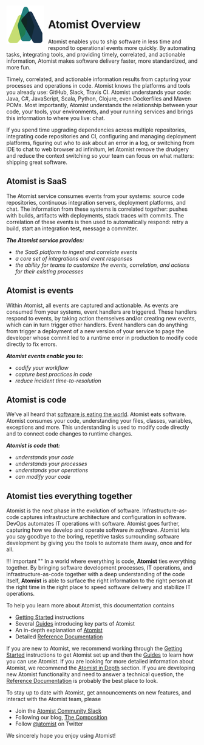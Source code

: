 <img style="float:left; margin-top:7px; margin-right:10px; margin-bottom:10px; margin-left:0px;" src="images/atomist-logo.png" height="100px" width="100px">

# Atomist Overview

Atomist enables you to ship software in less time and respond to
operational events more quickly.  By automating tasks, integrating
tools, and providing timely, correlated, and actionable information,
Atomist makes software delivery faster, more standardized, and more
fun.

Timely, correlated, and actionable information results from capturing
your processes and operations in code.  Atomist knows the platforms
and tools you already use: GitHub, Slack, Travis CI.  Atomist
understands your code: Java, C#, JavaScript, Scala, Python, Clojure,
even Dockerfiles and Maven POMs.  Most importantly, Atomist
understands the relationship between your code, your tools, your
environments, and your running services and brings this information to
where you live: chat.

If you spend time upgrading dependencies across multiple repositories,
integrating code repositories and CI, configuring and managing
deployment platforms, figuring out who to ask about an error in a log,
or switching from IDE to chat to web browser ad infinitum, let Atomist
remove the drudgery and reduce the context switching so your team can
focus on what matters: shipping great software.

## Atomist is SaaS

The Atomist service consumes events from your systems: source code
repositories, continuous integration servers, deployment platforms,
and chat.  The information from these systems is correlated together:
pushes with builds, artifacts with deployments, stack traces with
commits.  The correlation of these events is then used to
automatically respond: retry a build, start an integration test,
message a committer.

***The Atomist service provides:***

-   *the SaaS platform to ingest and correlate events*
-   *a core set of integrations and event responses*
-   *the ability for teams to customize the events, correlation, and
    actions for their existing processes*

## Atomist is events

Within Atomist, all events are captured and actionable.  As events are
consumed from your systems, event handlers are triggered.  These
handlers respond to events, by taking action themselves and/or
creating new events, which can in turn trigger other handlers.  Event
handlers can do anything from trigger a deployment of a new version of
your service to page the developer whose commit led to a runtime error
in production to modify code directly to fix errors.

***Atomist events enable you to:***

-   *codify your workflow*
-   *capture best practices in code*
-   *reduce incident time-to-resolution*

## Atomist is code

We've all heard that [software is eating the world][eating].  Atomist
eats software.  Atomist consumes your code, understanding your files,
classes, variables, exceptions and more.  This understanding is used
to modify code directly and to connect code changes to runtime
changes.

[eating]: https://a16z.com/2016/08/20/why-software-is-eating-the-world/

***Atomist is code that:***

-   *understands <span class="highlight">your</span> code*
-   *understands your processes*
-   *understands your operations*
-   *can <span class="highlight">modify</span> your code*

## Atomist ties everything together

Atomist is the next phase in the evolution of software.
Infrastructure-as-code captures infrastructure architecture and
configuration in software.  DevOps automates IT operations with
software.  Atomist goes further, capturing how we develop and operate
software *in software*.  Atomist lets you say goodbye to the boring,
repetitive tasks surrounding software development by giving you the
tools to automate them away, once and for all.

!!! important ""
    <span class="major-point">In a world where everything is code,
    **Atomist** ties everything together.  By bringing software
    development processes, IT operations, and infrastructure-as-code
    together with a deep understanding of the code itself, **Atomist**
    is able to surface the right information to the right person at
    the right time in the right place to speed software delivery and
    stabilize IT operations.</span>

To help you learn more about Atomist, this documentation contains

-   [Getting Started][getting-started] instructions
-   Several [Guides][guides] introducing key parts of Atomist
-   An in-depth explanation of [Atomist][depth]
-   Detailed [Reference Documentation][refdoc]

If you are new to Atomist, we recommend working through
the [Getting Started][getting-started] instructions to get Atomist set
up and then the [Guides][guides] to learn how you can use Atomist.  If
you are looking for more detailed information about Atomist, we
recommend the [Atomist in Depth][depth] section.  If you are
developing new Atomist functionality and need to answer a technical
question, the [Reference Documentation][refdoc] is probably the best
place to look.

[getting-started]: getting-started/index.md
[guides]: guides/index.md
[depth]: atomist/index.md
[refdoc]: reference/index.md

To stay up to date with Atomist, get announcements on new features,
and interact with the Atomist team, please

-   Join the [Atomist Community Slack][slack]
-   Following our blog, [The Composition][composition]
-   Follow [@atomist][twitter] on Twitter

[slack]: https://join.atomist.com/
[composition]: https://the-composition.com/
[twitter]: https://twitter.com/atomist

We sincerely hope you enjoy using Atomist!
